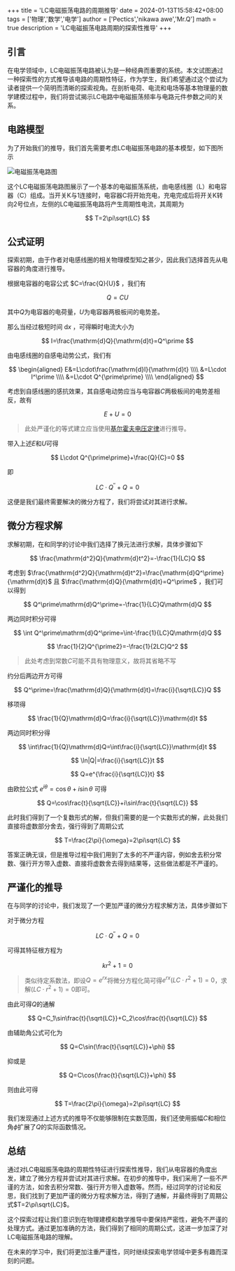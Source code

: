 +++
title = 'LC电磁振荡电路的周期推导'
date = 2024-01-13T15:58:42+08:00
tags = ['物理','数学','电学']
author = ['Pectics','nikawa awe','Mr.Q']
math = true
description = 'LC电磁振荡电路周期的探索性推导'
+++

## 引言

在电学领域中，LC电磁振荡电路被认为是一种经典而重要的系统。本文试图通过一种探索性的方式推导该电路的周期性特征，作为学生，我们希望通过这个尝试为读者提供一个简明而清晰的探索视角。在剖析电荷、电流和电场等基本物理量的数学建模过程中，我们将尝试揭示LC电路中电磁振荡频率与电路元件参数之间的关系。

## 电路模型

为了开始我们的推导，我们首先需要考虑LC电磁振荡电路的基本模型，如下图所示

![电磁振荡电路图](/20240113/1.png)

这个LC电磁振荡电路图展示了一个基本的电磁振荡系统，由电感线圈（L）和电容器（C）组成。当开关K与1连接时，电容器C将开始充电，充电完成后将开关K转向2号位点，左侧的LC电磁振荡电路将产生周期性电流，其周期为

$$ T=2\pi\sqrt{LC} $$

## 公式证明

探索初期，由于作者对电感线圈的相关物理模型知之甚少，因此我们选择首先从电容器的角度进行推导。

根据电容器的电容公式
$C=\frac{Q}{U}$
，我们有

$$ Q=CU $$

其中$Q$为电容器的电荷量，$U$为电容器两极板间的电势差。

那么当经过极短时间
$\mathrm{d}x$
，可得瞬时电流大小为

$$ I=\frac{\mathrm{d}Q}{\mathrm{d}t}=Q^\prime $$

由电感线圈的自感电动势公式，我们有

$$
\begin{aligned}
E&=L\cdot\frac{\mathrm{d}I}{\mathrm{d}t} \\\\
&=L\cdot I^\prime \\\\
&=L\cdot Q^{\prime\prime} \\\\
\end{aligned}
$$

考虑到自感线圈的感抗效果，其自感电动势应当与电容器$C$两极板间的电势差相反，故有

$$ E+U=0 $$

> 此处严谨化的等式建立应当使用[基尔霍夫电压定律](https://zh.wikipedia.org/zh-cn/%E5%9F%BA%E7%88%BE%E9%9C%8D%E5%A4%AB%E9%9B%BB%E8%B7%AF%E5%AE%9A%E5%BE%8B)进行推导。

带入上述$E$和$U$可得

$$ L\cdot Q^{\prime\prime}+\frac{Q}{C}=0 $$

即

$$ LC\cdot Q^{\prime\prime}+Q=0 $$

这便是我们最终需要解决的微分方程了，我们将尝试对其进行求解。

## 微分方程求解

求解初期，在和同学的讨论中我们选择了换元法进行求解，具体步骤如下

$$ \frac{\mathrm{d^2}Q}{\mathrm{d}t^2}=-\frac{1}{LC}Q $$

考虑到
$\frac{\mathrm{d^2}Q}{\mathrm{d}t^2}=\frac{\mathrm{d}Q^\prime}{\mathrm{d}t}$
且
$\frac{\mathrm{d}Q}{\mathrm{d}t}=Q^\prime$
，我们可以得到

$$ Q^\prime\mathrm{d}Q^\prime=-\frac{1}{LC}Q\mathrm{d}Q $$

两边同时积分可得

$$ \int Q^\prime\mathrm{d}Q^\prime=\int-\frac{1}{LC}Q\mathrm{d}Q $$

$$ \frac{1}{2}Q^{\prime2}=-\frac{1}{2LC}Q^2 $$

> 此处考虑到常数$C$可能不具有物理意义，故将其省略不写

约分后两边开方可得

$$ Q^\prime=\frac{\mathrm{d}Q}{\mathrm{d}t}=\frac{i}{\sqrt{LC}}Q $$

移项得

$$ \frac{1}{Q}\mathrm{d}Q=\frac{i}{\sqrt{LC}}\mathrm{d}t $$

两边同时积分得

$$ \int\frac{1}{Q}\mathrm{d}Q=\int\frac{i}{\sqrt{LC}}\mathrm{d}t $$

$$ \ln|Q|=\frac{i}{\sqrt{LC}}t $$

$$ Q=e^{\frac{i}{\sqrt{LC}}t} $$

由欧拉公式
$e^{i\theta}=\cos\theta+i\sin\theta$
可得

$$ Q=\cos\frac{t}{\sqrt{LC}}+i\sin\frac{t}{\sqrt{LC}} $$

此时我们得到了一个复数形式的解，但我们需要的是一个实数形式的解，此处我们直接将虚数部分舍去，强行得到了周期公式

$$ T=\frac{2\pi}{\omega}=2\pi\sqrt{LC} $$

答案正确无误，但是推导过程中我们用到了太多的不严谨内容，例如舍去积分常数、强行开方带入虚数、直接将虚数舍去得到结果等，这些做法都是不严谨的。

## 严谨化的推导

在与同学的讨论中，我们发现了一个更加严谨的微分方程求解方法，具体步骤如下

对于微分方程

$$ LC\cdot Q^{\prime\prime}+Q=0 $$

可得其特征根方程为

$$ kr^2+1=0 $$

> 类似待定系数法，即设$Q=e^{rx}$将微分方程化简可得$e^{rx}(LC\cdot r^2+1)=0$，求解$(LC\cdot r^2+1)=0$即可。

由此可得$Q$的通解

$$ Q=C_1\sin\frac{t}{\sqrt{LC}}+C_2\cos\frac{t}{\sqrt{LC}} $$

由辅助角公式可化为

$$ Q=C\sin(\frac{t}{\sqrt{LC}}+\phi) $$

抑或是

$$ Q=C\cos(\frac{t}{\sqrt{LC}}+\phi) $$

则由此可得

$$ T=\frac{2\pi}{\omega}=2\pi\sqrt{LC} $$

我们发现通过上述方式的推导不仅能够限制在实数范围，我们还使用振幅$C$和相位角$\phi$扩展了$Q$的实际函数情况。

## 总结

通过对LC电磁振荡电路的周期性特征进行探索性推导，我们从电容器的角度出发，建立了微分方程并尝试对其进行求解。在初步的推导中，我们采用了一些不严谨的方法，如舍去积分常数、强行开方带入虚数等。然而，经过同学的讨论和反思，我们找到了更加严谨的微分方程求解方法，得到了通解，并最终得到了周期公式$T=2\pi\sqrt{LC}$。

这个探索过程让我们意识到在物理建模和数学推导中要保持严密性，避免不严谨的处理方式。通过更加准确的方法，我们得到了相同的周期公式，这进一步加深了对LC电磁振荡电路的理解。

在未来的学习中，我们将更加注重严谨性，同时继续探索电学领域中更多有趣而深刻的问题。

[1]: 基尔霍夫电压定律